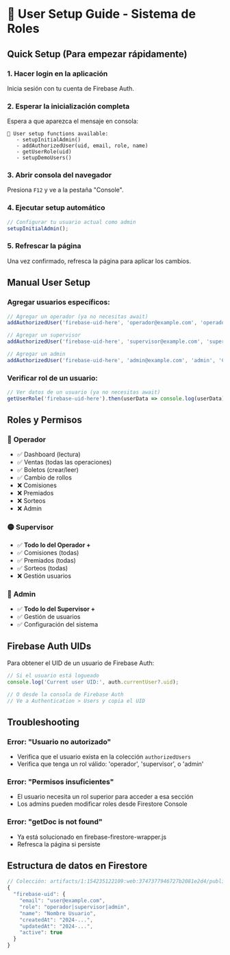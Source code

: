 # 🔐 User Setup Guide - Sistema de Roles

## Quick Setup (Para empezar rápidamente)

### 1. **Hacer login en la aplicación**
Inicia sesión con tu cuenta de Firebase Auth.

### 2. **Esperar la inicialización completa**
Espera a que aparezca el mensaje en consola:
```
🔧 User setup functions available:
   - setupInitialAdmin()
   - addAuthorizedUser(uid, email, role, name)
   - getUserRole(uid)
   - setupDemoUsers()
```

### 3. **Abrir consola del navegador**
Presiona `F12` y ve a la pestaña "Console".

### 4. **Ejecutar setup automático**
```javascript
// Configurar tu usuario actual como admin
setupInitialAdmin();
```

### 5. **Refrescar la página**
Una vez confirmado, refresca la página para aplicar los cambios.

## Manual User Setup

### Agregar usuarios específicos:

```javascript
// Agregar un operador (ya no necesitas await)
addAuthorizedUser('firebase-uid-here', 'operador@example.com', 'operador', 'Juan Pérez');

// Agregar un supervisor  
addAuthorizedUser('firebase-uid-here', 'supervisor@example.com', 'supervisor', 'María García');

// Agregar un admin
addAuthorizedUser('firebase-uid-here', 'admin@example.com', 'admin', 'Carlos Admin');
```

### Verificar rol de un usuario:

```javascript
// Ver datos de un usuario (ya no necesitas await)
getUserRole('firebase-uid-here').then(userData => console.log(userData));
```

## Roles y Permisos

### 🔵 **Operador**
- ✅ Dashboard (lectura)
- ✅ Ventas (todas las operaciones)
- ✅ Boletos (crear/leer)
- ✅ Cambio de rollos
- ❌ Comisiones
- ❌ Premiados
- ❌ Sorteos
- ❌ Admin

### 🟡 **Supervisor**
- ✅ **Todo lo del Operador +**
- ✅ Comisiones (todas)
- ✅ Premiados (todas)
- ✅ Sorteos (todas)
- ❌ Gestión usuarios

### 🔴 **Admin**
- ✅ **Todo lo del Supervisor +**
- ✅ Gestión de usuarios
- ✅ Configuración del sistema

## Firebase Auth UIDs

Para obtener el UID de un usuario de Firebase Auth:

```javascript
// Si el usuario está logueado
console.log('Current user UID:', auth.currentUser?.uid);

// O desde la consola de Firebase Auth
// Ve a Authentication > Users y copia el UID
```

## Troubleshooting

### Error: "Usuario no autorizado"
- Verifica que el usuario exista en la colección `authorizedUsers`
- Verifica que tenga un rol válido: 'operador', 'supervisor', o 'admin'

### Error: "Permisos insuficientes"
- El usuario necesita un rol superior para acceder a esa sección
- Los admins pueden modificar roles desde Firestore Console

### Error: "getDoc is not found"
- Ya está solucionado en firebase-firestore-wrapper.js
- Refresca la página si persiste

## Estructura de datos en Firestore

```javascript
// Colección: artifacts/1:154235122109:web:3747377946727b2081e2d4/public/data/config/authorizedUsers
{
  "firebase-uid": {
    "email": "user@example.com",
    "role": "operador|supervisor|admin", 
    "name": "Nombre Usuario",
    "createdAt": "2024-...",
    "updatedAt": "2024-...",
    "active": true
  }
}
```
